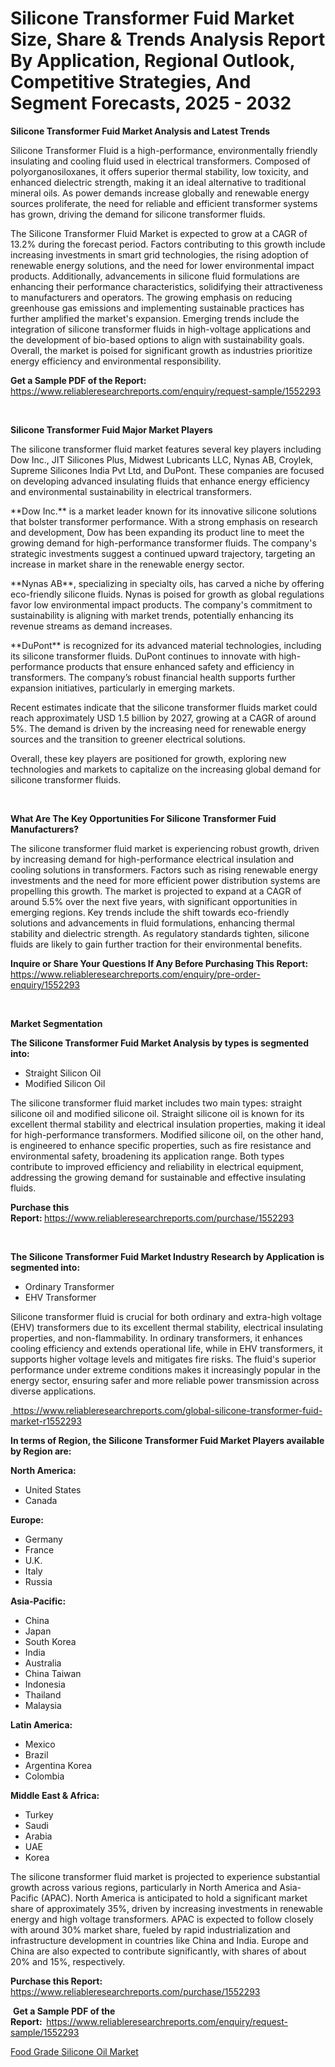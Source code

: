 <p><h1>Silicone Transformer Fuid Market Size, Share & Trends Analysis Report By Application, Regional Outlook, Competitive Strategies, And Segment Forecasts, 2025 - 2032</h1></p><p><strong>Silicone Transformer Fuid Market Analysis and Latest Trends</strong></p>
<p><p>Silicone Transformer Fluid is a high-performance, environmentally friendly insulating and cooling fluid used in electrical transformers. Composed of polyorganosiloxanes, it offers superior thermal stability, low toxicity, and enhanced dielectric strength, making it an ideal alternative to traditional mineral oils. As power demands increase globally and renewable energy sources proliferate, the need for reliable and efficient transformer systems has grown, driving the demand for silicone transformer fluids.</p><p>The Silicone Transformer Fluid Market is expected to grow at a CAGR of 13.2% during the forecast period. Factors contributing to this growth include increasing investments in smart grid technologies, the rising adoption of renewable energy solutions, and the need for lower environmental impact products. Additionally, advancements in silicone fluid formulations are enhancing their performance characteristics, solidifying their attractiveness to manufacturers and operators. The growing emphasis on reducing greenhouse gas emissions and implementing sustainable practices has further amplified the market's expansion. Emerging trends include the integration of silicone transformer fluids in high-voltage applications and the development of bio-based options to align with sustainability goals. Overall, the market is poised for significant growth as industries prioritize energy efficiency and environmental responsibility.</p></p>
<p><strong>Get a Sample PDF of the Report:&nbsp;</strong> <a href="https://www.reliableresearchreports.com/enquiry/request-sample/1552293?utm_campaign=3355&utm_medium=2&utm_source=Github&utm_content=ia&utm_term=02042025&utm_id=silicone-transformer-fuid">https://www.reliableresearchreports.com/enquiry/request-sample/1552293</a></p>
<p>&nbsp;</p>
<p><strong>Silicone Transformer Fuid Major Market Players</strong></p>
<p><p>The silicone transformer fluid market features several key players including Dow Inc., JIT Silicones Plus, Midwest Lubricants LLC, Nynas AB, Croylek, Supreme Silicones India Pvt Ltd, and DuPont. These companies are focused on developing advanced insulating fluids that enhance energy efficiency and environmental sustainability in electrical transformers.</p><p>**Dow Inc.** is a market leader known for its innovative silicone solutions that bolster transformer performance. With a strong emphasis on research and development, Dow has been expanding its product line to meet the growing demand for high-performance transformer fluids. The company's strategic investments suggest a continued upward trajectory, targeting an increase in market share in the renewable energy sector.</p><p>**Nynas AB**, specializing in specialty oils, has carved a niche by offering eco-friendly silicone fluids. Nynas is poised for growth as global regulations favor low environmental impact products. The company's commitment to sustainability is aligning with market trends, potentially enhancing its revenue streams as demand increases.</p><p>**DuPont** is recognized for its advanced material technologies, including its silicone transformer fluids. DuPont continues to innovate with high-performance products that ensure enhanced safety and efficiency in transformers. The company’s robust financial health supports further expansion initiatives, particularly in emerging markets.</p><p>Recent estimates indicate that the silicone transformer fluids market could reach approximately USD 1.5 billion by 2027, growing at a CAGR of around 5%. The demand is driven by the increasing need for renewable energy sources and the transition to greener electrical solutions.</p><p>Overall, these key players are positioned for growth, exploring new technologies and markets to capitalize on the increasing global demand for silicone transformer fluids.</p></p>
<p>&nbsp;</p>
<p><strong>What Are The Key Opportunities For Silicone Transformer Fuid Manufacturers?</strong></p>
<p><p>The silicone transformer fluid market is experiencing robust growth, driven by increasing demand for high-performance electrical insulation and cooling solutions in transformers. Factors such as rising renewable energy investments and the need for more efficient power distribution systems are propelling this growth. The market is projected to expand at a CAGR of around 5.5% over the next five years, with significant opportunities in emerging regions. Key trends include the shift towards eco-friendly solutions and advancements in fluid formulations, enhancing thermal stability and dielectric strength. As regulatory standards tighten, silicone fluids are likely to gain further traction for their environmental benefits.</p></p>
<p><strong>Inquire or Share Your Questions If Any Before Purchasing This Report:</strong> <a href="https://www.reliableresearchreports.com/enquiry/pre-order-enquiry/1552293?utm_campaign=3355&utm_medium=2&utm_source=Github&utm_content=ia&utm_term=02042025&utm_id=silicone-transformer-fuid">https://www.reliableresearchreports.com/enquiry/pre-order-enquiry/1552293</a></p>
<p>&nbsp;</p>
<p><strong>Market Segmentation</strong></p>
<p><strong>The Silicone Transformer Fuid Market Analysis by types is segmented into:</strong></p>
<p><ul><li>Straight Silicon Oil</li><li>Modified Silicon Oil</li></ul></p>
<p><p>The silicone transformer fluid market includes two main types: straight silicone oil and modified silicone oil. Straight silicone oil is known for its excellent thermal stability and electrical insulation properties, making it ideal for high-performance transformers. Modified silicone oil, on the other hand, is engineered to enhance specific properties, such as fire resistance and environmental safety, broadening its application range. Both types contribute to improved efficiency and reliability in electrical equipment, addressing the growing demand for sustainable and effective insulating fluids.</p></p>
<p><strong>Purchase this Report:&nbsp;</strong><a href="https://www.reliableresearchreports.com/purchase/1552293?utm_campaign=3355&utm_medium=2&utm_source=Github&utm_content=ia&utm_term=02042025&utm_id=silicone-transformer-fuid">https://www.reliableresearchreports.com/purchase/1552293</a></p>
<p>&nbsp;</p>
<p><strong>The Silicone Transformer Fuid Market Industry Research by Application is segmented into:</strong></p>
<p><ul><li>Ordinary Transformer</li><li>EHV Transformer</li></ul></p>
<p><p>Silicone transformer fluid is crucial for both ordinary and extra-high voltage (EHV) transformers due to its excellent thermal stability, electrical insulating properties, and non-flammability. In ordinary transformers, it enhances cooling efficiency and extends operational life, while in EHV transformers, it supports higher voltage levels and mitigates fire risks. The fluid's superior performance under extreme conditions makes it increasingly popular in the energy sector, ensuring safer and more reliable power transmission across diverse applications.</p></p>
<p><a href="https://www.reliableresearchreports.com/global-silicone-transformer-fuid-market-r1552293?utm_campaign=3355&utm_medium=2&utm_source=Github&utm_content=ia&utm_term=02042025&utm_id=silicone-transformer-fuid">&nbsp;https://www.reliableresearchreports.com/global-silicone-transformer-fuid-market-r1552293</a></p>
<p><strong>In terms of Region, the Silicone Transformer Fuid Market Players available by Region are:</strong></p>
<p>
    <p> <strong> North America: </strong>
        <ul>
            <li>United States</li>
            <li>Canada</li>
        </ul>
        </p> 
    <p> <strong> Europe: </strong>
        <ul>
            <li>Germany</li>
            <li>France</li>
            <li>U.K.</li>
            <li>Italy</li>
            <li>Russia</li>
        </ul>
        </p> 
    <p> <strong> Asia-Pacific: </strong>
        <ul>
            <li>China</li>
            <li>Japan</li>
            <li>South Korea</li>
            <li>India</li>
            <li>Australia</li>
            <li>China Taiwan</li>
            <li>Indonesia</li>
            <li>Thailand</li>
            <li>Malaysia</li>
        </ul>
        </p> 
    <p> <strong> Latin America: </strong>
        <ul>
            <li>Mexico</li>
            <li>Brazil</li>
            <li>Argentina Korea</li>
            <li>Colombia</li>
        </ul>
        </p> 
    <p> <strong> Middle East & Africa: </strong>
        <ul>
            <li>Turkey</li>
            <li>Saudi</li>
            <li>Arabia</li>
            <li>UAE</li>
            <li>Korea</li>
        </ul>
    </p>
    </p>
<p><p>The silicone transformer fluid market is projected to experience substantial growth across various regions, particularly in North America and Asia-Pacific (APAC). North America is anticipated to hold a significant market share of approximately 35%, driven by increasing investments in renewable energy and high voltage transformers. APAC is expected to follow closely with around 30% market share, fueled by rapid industrialization and infrastructure development in countries like China and India. Europe and China are also expected to contribute significantly, with shares of about 20% and 15%, respectively.</p></p>
<p><strong>Purchase this Report: </strong><a href="https://www.reliableresearchreports.com/purchase/1552293?utm_campaign=3355&utm_medium=2&utm_source=Github&utm_content=ia&utm_term=02042025&utm_id=silicone-transformer-fuid">https://www.reliableresearchreports.com/purchase/1552293</a></p>
<p>&nbsp;<strong>Get a Sample PDF of the Report:&nbsp;&nbsp;</strong><a href="https://www.reliableresearchreports.com/enquiry/request-sample/1552293?utm_campaign=3355&utm_medium=2&utm_source=Github&utm_content=ia&utm_term=02042025&utm_id=silicone-transformer-fuid">https://www.reliableresearchreports.com/enquiry/request-sample/1552293</a></p>
<p><strong></strong></p>
<p><p><a href="https://github.com/mateyappiazo/Market-Research-Report-List-1/blob/main/food-grade-silicone-oil-market.md?utm_campaign=3355&utm_medium=2&utm_source=Github&utm_content=ia&utm_term=02042025&utm_id=silicone-transformer-fuid">Food Grade Silicone Oil Market</a></p></p>